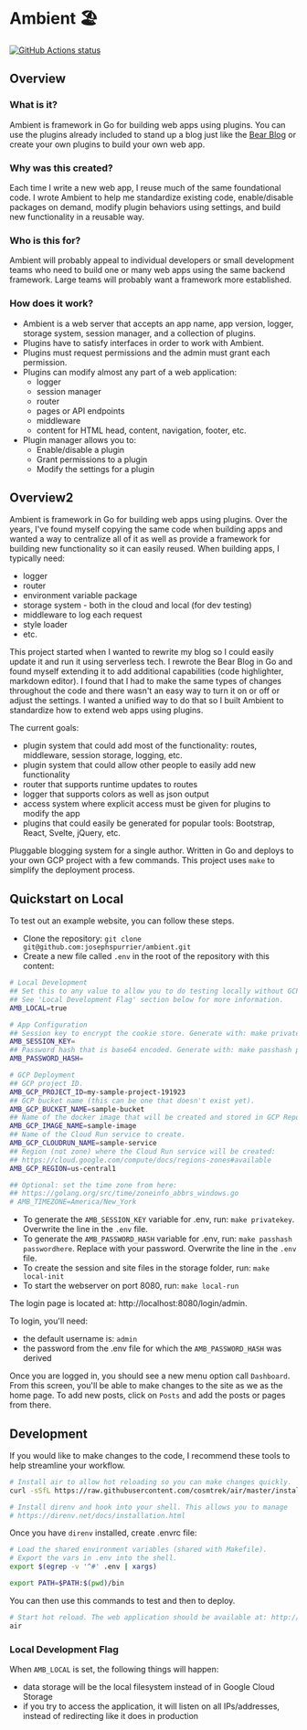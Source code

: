 # Ambient 🏖️

[![GitHub Actions status](https://github.com/josephspurrier/ambient/actions/workflows/unit-tests.yml/badge.svg)](https://github.com/josephspurrier/ambient/actions)

## Overview

### What is it?

Ambient is framework in Go for building web apps using plugins. You can use the plugins already included to stand up a blog just like the [Bear Blog](https://bearblog.dev/) or create your own plugins to build your own web app.

### Why was this created?

Each time I write a new web app, I reuse much of the same foundational code. I wrote Ambient to help me standardize existing code, enable/disable packages on demand, modify plugin behaviors using settings, and build new functionality in a reusable way.

### Who is this for?

Ambient will probably appeal to individual developers or small development teams who need to build one or many web apps using the same backend framework. Large teams will probably want a framework more established.

### How does it work?

- Ambient is a web server that accepts an app name, app version, logger, storage system, session manager, and a collection of plugins.
- Plugins have to satisfy interfaces in order to work with Ambient.
- Plugins must request permissions and the admin must grant each permission.
- Plugins can modify almost any part of a web application:
  - logger
  - session manager
  - router
  - pages or API endpoints
  - middleware
  - content for HTML head, content, navigation, footer, etc.
- Plugin manager allows you to:
  - Enable/disable a plugin
  - Grant permissions to a plugin
  - Modify the settings for a plugin

## Overview2

Ambient is framework in Go for building web apps using plugins. Over the years, I've found myself copying the same code when building apps and wanted a way to centralize all of it as well as provide a framework for building new functionality so it can easily reused. When building apps, I typically need:

- logger
- router
- environment variable package
- storage system - both in the cloud and local (for dev testing)
- middleware to log each request
- style loader
- etc.

This project started when I wanted to rewrite my blog so I could easily update it and run it using serverless tech. I rewrote the Bear Blog in Go and found myself extending it to add additional capabilities (code highlighter, markdown editor). I found that I had to make the same types of changes throughout the code and there wasn't an easy way to turn it on or off or adjust the settings. I wanted a unified way to do that so I built Ambient to standardize how to extend web apps using plugins.

The current goals:

- plugin system that could add most of the functionality: routes, middleware, session storage, logging, etc.
- plugin system that could allow other people to easily add new functionality
- router that supports runtime updates to routes
- logger that supports colors as well as json output
- access system where explicit access must be given for plugins to modify the app
- plugins that could easily be generated for popular tools: Bootstrap, React, Svelte, jQuery, etc.

Pluggable blogging system for a single author. Written in Go and deploys to your own GCP project with a few commands. This project uses `make` to simplify the deployment process.

## Quickstart on Local

To test out an example website, you can follow these steps.

- Clone the repository: `git clone git@github.com:josephspurrier/ambient.git`
- Create a new file called `.env` in the root of the repository with this content:

```bash
# Local Development
## Set this to any value to allow you to do testing locally without GCP access.
## See 'Local Development Flag' section below for more information.
AMB_LOCAL=true

# App Configuration
## Session key to encrypt the cookie store. Generate with: make privatekey
AMB_SESSION_KEY=
## Password hash that is base64 encoded. Generate with: make passhash passwordhere
AMB_PASSWORD_HASH=

# GCP Deployment
## GCP project ID.
AMB_GCP_PROJECT_ID=my-sample-project-191923
## GCP bucket name (this can be one that doesn't exist yet).
AMB_GCP_BUCKET_NAME=sample-bucket
## Name of the docker image that will be created and stored in GCP Repository.
AMB_GCP_IMAGE_NAME=sample-image
## Name of the Cloud Run service to create.
AMB_GCP_CLOUDRUN_NAME=sample-service
## Region (not zone) where the Cloud Run service will be created:
## https://cloud.google.com/compute/docs/regions-zones#available
AMB_GCP_REGION=us-central1

## Optional: set the time zone from here:
## https://golang.org/src/time/zoneinfo_abbrs_windows.go
# AMB_TIMEZONE=America/New_York
```

- To generate the `AMB_SESSION_KEY` variable for .env, run: `make privatekey`. Overwrite the line in the `.env` file.
- To generate the `AMB_PASSWORD_HASH` variable for .env, run: `make passhash passwordhere`. Replace with your password. Overwrite the line in the `.env` file.
- To create the session and site files in the storage folder, run: `make local-init`
- To start the webserver on port 8080, run: `make local-run`

The login page is located at: http://localhost:8080/login/admin.

To login, you'll need:

- the default username is: `admin`
- the password from the .env file for which the `AMB_PASSWORD_HASH` was derived

Once you are logged in, you should see a new menu option call `Dashboard`. From this screen, you'll be able to make changes to the site as we as the home page. To add new posts, click on `Posts` and add the posts or pages from there.

## Development

If you would like to make changes to the code, I recommend these tools to help streamline your workflow.

```bash
# Install air to allow hot reloading so you can make changes quickly.
curl -sSfL https://raw.githubusercontent.com/cosmtrek/air/master/install.sh | sh -s

# Install direnv and hook into your shell. This allows you to manage 
# https://direnv.net/docs/installation.html
```

Once you have `direnv` installed, create .envrc file:

```bash
# Load the shared environment variables (shared with Makefile).
# Export the vars in .env into the shell.
export $(egrep -v '^#' .env | xargs)

export PATH=$PATH:$(pwd)/bin
```

You can then use this commands to test and then to deploy.

```bash
# Start hot reload. The web application should be available at: http://localhost:8080
air
```

### Local Development Flag

When `AMB_LOCAL` is set, the following things will happen:

- data storage will be the local filesystem instead of in Google Cloud Storage
- if you try to access the application, it will listen on all IPs/addresses, instead of redirecting like it does in production